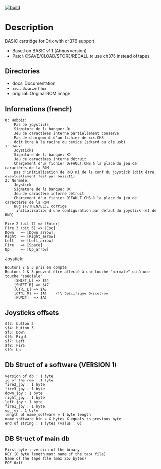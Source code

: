 [![build](https://github.com/orix-software/basic/actions/workflows/main.yml/badge.svg)](https://github.com/orix-software/basic/actions/workflows/main.yml)

# Description
BASIC cartridge for Orix with ch376 support

- Based on BASIC v1.1 (Atmos version)
- Patch CSAVE/CLOAD/STORE/RECALL to use ch376 instead of tapes

## Directories
- docs: Documentation
- src : Source files
- original: Original ROM image

## Informations (french)

    0: Hobbit:
        Pas de joysticks
        Signature de la banque: Ok
        Jeu de caractères interne partiellement conservé
        Pas de chargement d'un fichier de xxx.CHS
        doit être à la racine du device (sdcard ou clé usb)
    1: Jeux:
        Joysticks
        Signature de la banque: KO
        Jeu de caractères interne détruit
        Chargement d'un fichier DEFAULT.CHS à la place du jeu de caractères de la ROM
        pas d'initialisation de RND ni de la conf du joystick (doit être éventuellement fait par basic11)
    2: Normale:
        Joystick
        Signature de la banque: OK
        Jeu de caractère interne détruit
        Chargement d'un fichier DEFAULT.CHS à la place du jeu de caractères de la ROM
        Bug IF/THEN/ELSE corrigé
         initialisation d'une configuration par défaut du joystick (et de RND)

    Fire 2 (bit 7) => [Enter]
    Fire 3 (bit 5) => [Esc]
    Down   => [Down_arrow]
    Right  => [Right_arrow]
    Left   => [Left_arrow]
    Fire   => [Space]
    Up     => [Up_arrow]

Joystick:

    Boutons 2 & 3 pris en compte
    Boutons 2 & 3 peuvent être affecté à une touche "normale" ou à une touche "spéciale"
        [SHIFT_L] => $A4
        [SHIFT_R] => $A7
        [CTRL_L] => $A2
        [CTRL_R] => $A0    /!\ Spécifique Oricutron
        [FUNCT]  => $A5

## Joysticks offsets
    $f3: button 2
    $f4: button 3
    $f5: Down
    $f6: Right
    $f7: Left
    $f8: Fire
    $f9: Up

## Db Struct of a software (VERSION 1)
    version of db : 1 byte
    id of the rom : 1 byte
    fire2_joy : 1 byte
    fire3_joy : 1 byte
    down_joy : 1 byte
    right_joy : 1 byte
    left_joy : 1 byte
    fire1_joy : 1 byte
    up_joy : 1 byte
    length of name_software = 1 byte length
    name_software_bin = X bytes X equals to previous byte
    end of string : 1 bytes (value : 0)

## DB Struct of main db
    First byte : version of the binary
    KEY (8 byte length max: name of the tape file)
    Name of the tape file (max 255 bytes)
    EOF 0xff

